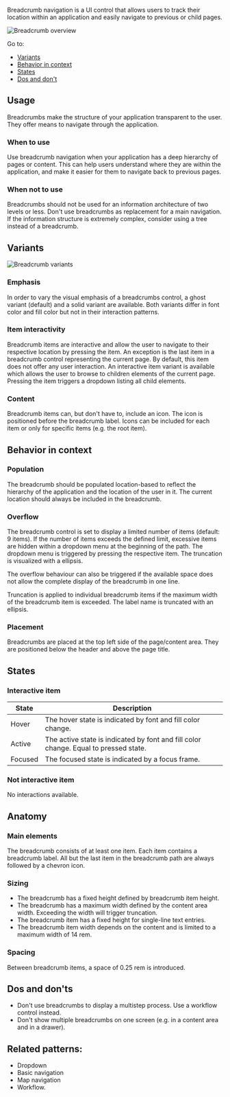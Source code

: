 Breadcrumb navigation is a UI control that allows users to track their location within an application and easily navigate to previous or child pages.

![Breadcrumb overview](/img/pattern_illustrations/Breadcrumb_overview.png)

Go to:

- [Variants](#variants)
- [Behavior in context](#behavior-in-context)
- [States](#states)
- [Dos and don't](#dos-and-don't)

## Usage

Breadcrumbs make the structure of your application transparent to the user. They offer means to navigate through the application.

### When to use

Use breadcrumb navigation when your application has a deep hierarchy of pages or content. This can help users understand where they are within the application, and make it easier for them to navigate back to previous pages.

### When not to use

Breadcrumbs should not be used for an information architecture of two levels or less. Don't use breadcrumbs as replacement for a main navigation. If the information structure is extremely complex, consider using a tree instead of a breadcrumb.

## Variants

![Breadcrumb variants](/img/pattern_illustrations/Breadcrumb_variants.png)

### Emphasis

In order to vary the visual emphasis of a breadcrumbs control, a ghost variant (default) and a solid variant are available. Both variants differ in font color and fill color but not in their interaction patterns.

### Item interactivity

Breadcrumb items are interactive and allow the user to navigate to their respective location by pressing the item. An exception is the last item in a breadcrumb control representing the current page. By default, this item does not offer any user interaction. An interactive item variant is available which allows the user to browse to children elements of the current page. Pressing the item triggers a dropdown listing all child elements.

### Content

Breadcrumb items can, but don't have to, include an icon. The icon is positioned before the breadcrumb label. Icons can be included for each item or only for specific items (e.g. the root item).

## Behavior in context

### Population

The breadcrumb should be populated location-based to reflect the hierarchy of the application and the location of the user in it. The current location should always be included in the breadcrumb.

### Overflow

The breadcrumb control is set to display a limited number of items (default: 9 items). If the number of items exceeds the defined limit, excessive items are hidden within a dropdown menu at the beginning of the path. The dropdown menu is triggered by pressing the respective item. The truncation is visualized with a ellipsis.

The overflow behaviour can also be triggered if the available space does not allow the complete display of the breadcrumb in one line.

Truncation is applied to individual breadcrumb items if the maximum width of the breadcrumb item is exceeded. The label name is truncated with an ellipsis.

<!-- add example overflow & truncation-->

### Placement

Breadcrumbs are placed at the top left side of the page/content area. They are positioned below the header and above the page title.

## States

### Interactive item

| State   | Description                                                                          |
| ------- | ------------------------------------------------------------------------------------ |
| Hover   | The hover state is indicated by font and fill color change.                          |
| Active  | The active state is indicated by font and fill color change. Equal to pressed state. |
| Focused | The focused state is indicated by a focus frame.                                     |

### Not interactive item

No interactions available.

## Anatomy

### Main elements

The breadcrumb consists of at least one item. Each item contains a breadcrumb label. All but the last item in the breadcrumb path are always followed by a chevron icon.

### Sizing

- The breadcrumb has a fixed height defined by breadcrumb item height.
- The breadcrumb has a maximum width defined by the content area width. Exceeding the width will trigger truncation.
- The breadcrumb item has a fixed height for single-line text entries.
- The breadcrumb item width depends on the content and is limited to a maximum width of 14 rem.

### Spacing

Between breadcrumb items, a space of 0.25 rem is introduced.

## Dos and don'ts

- Don't use breadcrumbs to display a multistep process. Use a workflow control instead.
- Don't show multiple breadcrumbs on one screen (e.g. in a content area and in a drawer).

## Related patterns:

- Dropdown
- Basic navigation
- Map navigation
- Workflow.
